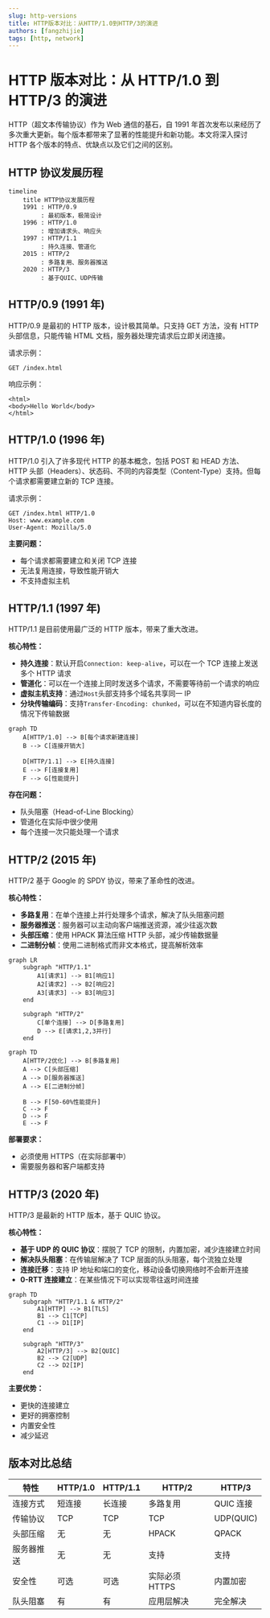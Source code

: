 ```yaml
---
slug: http-versions
title: HTTP版本对比：从HTTP/1.0到HTTP/3的演进
authors: [fangzhijie]
tags: [http, network]
---
```


# HTTP 版本对比：从 HTTP/1.0 到 HTTP/3 的演进

HTTP（超文本传输协议）作为 Web 通信的基石，自 1991 年首次发布以来经历了多次重大更新。每个版本都带来了显著的性能提升和新功能。本文将深入探讨 HTTP 各个版本的特点、优缺点以及它们之间的区别。

<!-- truncate -->

## HTTP 协议发展历程

```mermaid
timeline
    title HTTP协议发展历程
    1991 : HTTP/0.9
         : 最初版本，极简设计
    1996 : HTTP/1.0
         : 增加请求头、响应头
    1997 : HTTP/1.1
         : 持久连接、管道化
    2015 : HTTP/2
         : 多路复用、服务器推送
    2020 : HTTP/3
         : 基于QUIC、UDP传输
```

## HTTP/0.9 (1991 年)

HTTP/0.9 是最初的 HTTP 版本，设计极其简单。只支持 GET 方法，没有 HTTP 头部信息，只能传输 HTML 文档，服务器处理完请求后立即关闭连接。

请求示例：

```
GET /index.html
```

响应示例：

```
<html>
<body>Hello World</body>
</html>
```

## HTTP/1.0 (1996 年)

HTTP/1.0 引入了许多现代 HTTP 的基本概念，包括 POST 和 HEAD 方法、HTTP 头部（Headers）、状态码、不同的内容类型（Content-Type）支持。但每个请求都需要建立新的 TCP 连接。

请求示例：

```http
GET /index.html HTTP/1.0
Host: www.example.com
User-Agent: Mozilla/5.0

```

**主要问题：**

- 每个请求都需要建立和关闭 TCP 连接
- 无法复用连接，导致性能开销大
- 不支持虚拟主机

## HTTP/1.1 (1997 年)

HTTP/1.1 是目前使用最广泛的 HTTP 版本，带来了重大改进。

**核心特性：**

- **持久连接**：默认开启`Connection: keep-alive`，可以在一个 TCP 连接上发送多个 HTTP 请求
- **管道化**：可以在一个连接上同时发送多个请求，不需要等待前一个请求的响应
- **虚拟主机支持**：通过`Host`头部支持多个域名共享同一 IP
- **分块传输编码**：支持`Transfer-Encoding: chunked`，可以在不知道内容长度的情况下传输数据

```mermaid
graph TD
    A[HTTP/1.0] --> B[每个请求新建连接]
    B --> C[连接开销大]

    D[HTTP/1.1] --> E[持久连接]
    E --> F[连接复用]
    F --> G[性能提升]
```

**存在问题：**

- 队头阻塞（Head-of-Line Blocking）
- 管道化在实际中很少使用
- 每个连接一次只能处理一个请求

## HTTP/2 (2015 年)

HTTP/2 基于 Google 的 SPDY 协议，带来了革命性的改进。

**核心特性：**

- **多路复用**：在单个连接上并行处理多个请求，解决了队头阻塞问题
- **服务器推送**：服务器可以主动向客户端推送资源，减少往返次数
- **头部压缩**：使用 HPACK 算法压缩 HTTP 头部，减少传输数据量
- **二进制分帧**：使用二进制格式而非文本格式，提高解析效率

```mermaid
graph LR
    subgraph "HTTP/1.1"
        A1[请求1] --> B1[响应1]
        A2[请求2] --> B2[响应2]
        A3[请求3] --> B3[响应3]
    end

    subgraph "HTTP/2"
        C[单个连接] --> D[多路复用]
        D --> E[请求1,2,3并行]
    end
```

```mermaid
graph TD
    A[HTTP/2优化] --> B[多路复用]
    A --> C[头部压缩]
    A --> D[服务器推送]
    A --> E[二进制分帧]

    B --> F[50-60%性能提升]
    C --> F
    D --> F
    E --> F
```

**部署要求：**

- 必须使用 HTTPS（在实际部署中）
- 需要服务器和客户端都支持

## HTTP/3 (2020 年)

HTTP/3 是最新的 HTTP 版本，基于 QUIC 协议。

**核心特性：**

- **基于 UDP 的 QUIC 协议**：摆脱了 TCP 的限制，内置加密，减少连接建立时间
- **解决队头阻塞**：在传输层解决了 TCP 层面的队头阻塞，每个流独立处理
- **连接迁移**：支持 IP 地址和端口的变化，移动设备切换网络时不会断开连接
- **0-RTT 连接建立**：在某些情况下可以实现零往返时间连接

```mermaid
graph TD
    subgraph "HTTP/1.1 & HTTP/2"
        A1[HTTP] --> B1[TLS]
        B1 --> C1[TCP]
        C1 --> D1[IP]
    end

    subgraph "HTTP/3"
        A2[HTTP/3] --> B2[QUIC]
        B2 --> C2[UDP]
        C2 --> D2[IP]
    end
```

**主要优势：**

- 更快的连接建立
- 更好的拥塞控制
- 内置安全性
- 减少延迟

## 版本对比总结

| 特性       | HTTP/1.0 | HTTP/1.1 | HTTP/2         | HTTP/3    |
| ---------- | -------- | -------- | -------------- | --------- |
| 连接方式   | 短连接   | 长连接   | 多路复用       | QUIC 连接 |
| 传输协议   | TCP      | TCP      | TCP            | UDP(QUIC) |
| 头部压缩   | 无       | 无       | HPACK          | QPACK     |
| 服务器推送 | 无       | 无       | 支持           | 支持      |
| 安全性     | 可选     | 可选     | 实际必须 HTTPS | 内置加密  |
| 队头阻塞   | 有       | 有       | 应用层解决     | 完全解决  |
